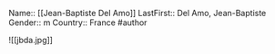 Name:: [[Jean-Baptiste Del Amo]]
LastFirst:: Del Amo, Jean-Baptiste
Gender:: m
Country:: France
#author

![[jbda.jpg]]